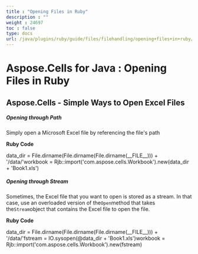 ```yaml
---
title : "Opening Files in Ruby" 
description : "" 
weight : 24697 
toc : false
type: docs
url: /java/plugins/ruby/guide/files/filehandling/opening+files+in+ruby/
---
```


# Aspose.Cells for Java : Opening Files in Ruby


## Aspose.Cells - Simple Ways to Open Excel Files

##### Opening through Path

Simply open a Microsoft Excel file by referencing the file's path

**Ruby Code**

data\_dir = File.dirname(File.dirname(File.dirname(\_\_FILE\_\_))) + '/data/'workbook = Rjb::import('com.aspose.cells.Workbook').new(data\_dir + 'Book1.xls')

##### Opening through Stream

Sometimes, the Excel file that you want to open is stored as a stream. In that case, use an overloaded version of the`Open`method that takes the`Stream`object that contains the Excel file to open the file.

**Ruby Code**

data\_dir = File.dirname(File.dirname(File.dirname(\_\_FILE\_\_))) + '/data/'fstream = IO.sysopen(@data\_dir + 'Book1.xls')workbook = Rjb::import('com.aspose.cells.Workbook').new(fstream)

